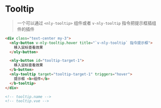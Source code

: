 # Tooltip

> 一个可以通过 `<nly-tooltip>` 组件或者 `v-nly-tooltip` 指令把提示框插组件的插件

```HTML
<div class="text-center my-3">
  <nly-button v-nly-tooltip.hover title="`v-nly-tooltip` 指令提示框">
    移入鼠标查看效果
  </nly-button>

  <nly-button id="tooltip-target-1">
    移入鼠标查看效果
  </b-button>
  <nly-tooltip target="tooltip-target-1" triggers="hover">
    提示框 <b>组件</b>
  </b-tooltip>
</div>

<!-- tooltip.name -->
<!-- tooltip.vue -->
```
